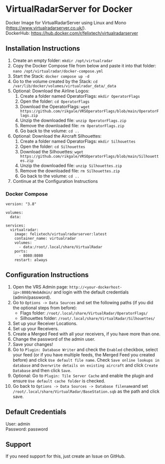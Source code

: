 
# VirtualRadarServer for Docker
Docker Image for VirtualRadarServer using Linux and Mono (https://www.virtualradarserver.co.uk/). \
DockerHub: https://hub.docker.com/r/felixtech/virtualradarserver

## Installation Instructions
1. Create an empty folder: `mkdir /opt/virtualradar`
2. Copy the Docker Compose file from below and paste it into that folder: `nano /opt/virtualradar/docker-compose.yml`
3. Start the Stack: `docker compose up -d`
4. Go to the volume created by the Stack: `cd /var/lib/docker/volumes/virtualradar_data/_data`
5. Optional: Download the Airline Logos:
   1. Create a folder named OperatorFlags: `mkdir OperatorFlags`
   2. Open the folder: `cd OperatorFlags`
   3. Download the OperatorFlags: `wget https://github.com/rikgale/VRSOperatorFlags/blob/main/OperatorFlags.zip`
   4. Unzip the downloaded file: `unzip OperatorFlags.zip`
   5. Remove the downloaded file: `rm OperatorFlags.zip`
   6. Go back to the volume: `cd ..`
6. Optional: Download the Aircraft Silhouettes:
   1. Create a folder named OperatorFlags: `mkdir Silhouettes`
   2. Open the folder: `cd Silhouettes`
   3. Download the Silhouettes: `wget https://github.com/rikgale/VRSOperatorFlags/blob/main/Silhouettes.zip`
   4. Unzip the downloaded file: `unzip Silhouettes.zip`
   5. Remove the downloaded file: `rm Silhouettes.zip`
   6. Go back to the volume: `cd ..`
7. Continue at the Configuration Instructions

### Docker Compose
```
version: "3.8"

volumes:
  data:

services:
  virtualradar:
    image: felixtech/virtualradarserver:latest
    container_name: virtualradar
    volumes:
      - data:/root/.local/share/VirtualRadar
    ports:
      - 8080:8080
    restart: always
```

## Configuration Instructions
1. Open the VRS Admin page: `http://<your-dockerhost-ip>:8080/WebAdmin/` and login with the default credentials (admin/password).
2. Go to `Options -> Data Sources` and set the following paths (if you did the optional steps from before):
    * Flags folder: `/root/.local/share/VirtualRadar/OperatorFlags/`
    * Silhouettes folder: `/root/.local/share/VirtualRadar/Silhouettes/`
3. Set up your Receiver Locations.
4. Set up your Receivers.
5. Create a Merged Feed with all your receivers, if you have more than one.
6. Change the password of the admin user.
7. Save your changes!
8. Go to `Plugin: Database Writer` and check the `Enabled` checkbox, select your feed (or if you have multiple feeds, the Merged Feed you created before) and click `Use default file name`. Check `Save online lookups in database` and `Overwrite details on existing aircraft` and click `Create Database` and then click `Save`.
9. Optional: Go to `Plugin: Tile Server Cache` and enable the plugin and ensure `Use default cache folder` is checked.
10. Go back to `Options -> Data Sources -> Database filename`and set `/root/.local/share/VirtualRadar/BaseStation.sqb` as the path and click save. 

## Default Credentials
User: admin \
Password: password

## Support
If you need support for this, just create an Issue on GitHub.
